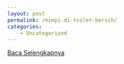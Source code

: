 ```yaml
---
layout: post
permalink: /mimpi-di-toilet-bersih/
categories:
    - Uncategorized
---
```


[Baca Selengkapnya](/01)